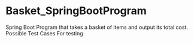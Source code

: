 # Basket_SpringBootProgram
Spring Boot Program that takes a basket of items and output its total cost. Possible Test Cases For testing
